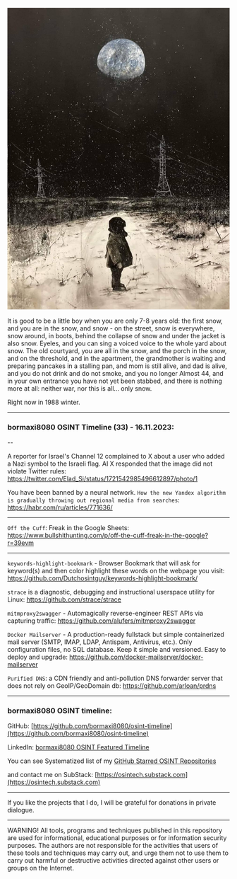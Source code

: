 ![alt text](img/33.jpg)

It is good to be a little boy when you are only 7-8 years old: the first snow, and you are in the snow, and snow - on the street, snow is everywhere, snow around, in boots, behind the collapse of snow and under the jacket is also snow. Eyeles, and you can sing a voiced voice to the whole yard about snow. The old courtyard, you are all in the snow, and the porch in the snow, and on the threshold, and in the apartment, the grandmother is waiting and preparing pancakes in a stalling pan, and mom is still alive, and dad is alive, and you do not drink and do not smoke, and you no longer Almost 44, and in your own entrance you have not yet been stabbed, and there is nothing more at all: neither war, nor this is all... only snow. 

Right now in 1988 winter.

----
### bormaxi8080 OSINT Timeline (33) - 16.11.2023:

--

A reporter for Israel's Channel 12 complained to X about a user who added a Nazi symbol to the Israeli flag. AI X responded that the image did not violate Twitter rules: https://twitter.com/Elad_Si/status/1721542985496612897/photo/1

You have been banned by a neural network. ```How the new Yandex algorithm is gradually throwing out regional media from searches```: https://habr.com/ru/articles/771636/

----

```Off the Cuff```: Freak in the Google Sheets: https://www.bullshithunting.com/p/off-the-cuff-freak-in-the-google?r=39evm

----

```keywords-highlight-bookmark``` - Browser Bookmark that will ask for keyword(s) and then color highlight these words on the webpage you visit: https://github.com/Dutchosintguy/keywords-highlight-bookmark/

```strace``` is a diagnostic, debugging and instructional userspace utility for Linux: https://github.com/strace/strace

```mitmproxy2swagger``` - Automagically reverse-engineer REST APIs via capturing traffic: https://github.com/alufers/mitmproxy2swagger

```Docker Mailserver``` - A production-ready fullstack but simple containerized mail server (SMTP, IMAP, LDAP, Antispam, Antivirus, etc.). Only configuration files, no SQL database. Keep it simple and versioned. Easy to deploy and upgrade: https://github.com/docker-mailserver/docker-mailserver

```Purified DNS```: a CDN friendly and anti-pollution DNS forwarder server that does not rely on GeoIP/GeoDomain db: https://github.com/arloan/prdns

----
### bormaxi8080 OSINT timeline:

GitHub: [https://github.com/bormaxi8080/osint-timeline](https://github.com/bormaxi8080/osint-timeline)

LinkedIn: [bormaxi8080 OSINT Featured Timeline](https://www.linkedin.com/in/osintech/details/featured/)

You can see Systematized list of my [GitHub Starred OSINT Repositories](https://github.com/bormaxi8080/osint-repos-list)

and contact me on SubStack: [https://osintech.substack.com](https://osintech.substack.com)

----

If you like the projects that I do, I will be grateful for donations in private dialogue.

----

WARNING! All tools, programs and techniques published in this repository are used for informational, educational purposes or for information security purposes. The authors are not responsible for the activities that users of these tools and techniques may carry out, and urge them not to use them to carry out harmful or destructive activities directed against other users or groups on the Internet.